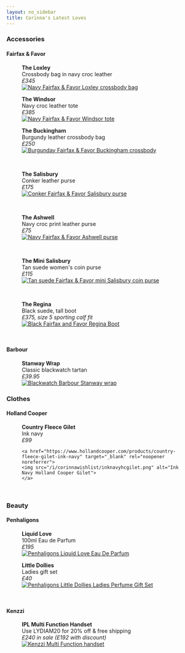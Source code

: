 ```yaml
---
layout: no_sidebar
title: Corinna's Latest Loves
---
```


### Accessories
#### Fairfax & Favor

<div class="row">
 <div class="col-md-4">
  <figure>
   <figcaption><b>The Loxley</b><br>Crossbody bag in navy croc leather<br><i>£345</i>
   </figcaption>

   <a href="https://www.fairfaxandfavor.com/products/the-mini-loxley-crossbody-high-shine-navy-croc-print-leather" target="_blank" rel="noopener noreferrer">
   <img src="/i/corinnawishlist/navyloxley.png" alt="Navy Fairfax & Favor Loxley crossbody bag">
   </a>
  </figure>
 </div>
 
 <div class="col-md-4">
  <figure>
   <figcaption><b>The Windsor</b><br>Navy croc leather tote<br><i>£385</i>
   </figcaption>
   <a href="https://www.fairfaxandfavor.com/products/the-windsor-tote-navy-croc-tote-bag" target="_blank" rel="noopener noreferrer">
    <img src="/i/corinnawishlist/navywindsor.png" alt="Navy Fairfax & Favor Windsor tote">
   </a>
  </figure>
</div>

<div class="col-md-4">
  <figure>
   <figcaption><b>The Buckingham</b><br>Burgundy leather crossbody bag<br><i>£250</i>
   </figcaption>
   <a href="https://www.fairfaxandfavor.com/products/the-buckingham-cross-body-bag-burgundy-leather" target="_blank" rel="noopener noreferrer">
    <img src="/i/corinnawishlist/burgundybuckingham.png" alt="Burgunday Fairfax & Favor Buckingham crossbody">
   </a>
  </figure>
 </div>

<div class="col-md-4">
 <br>
  <figure>
   <figcaption><b>The Salisbury</b><br>Conker leather purse<br><i>£175</i>
   </figcaption>
   <a href="https://www.fairfaxandfavor.com/products/the-salisbury-purse-conker-brown" target="_blank" rel="noopener noreferrer">
    <img src="/i/corinnawishlist/conkersalisbury.png" alt="Conker Fairfax & Favor Salisbury purse">
   </a>
  </figure>
 </div>

<div class="col-md-4">
<br>
  <figure>
   <figcaption><b>The Ashwell</b><br>Navy croc print leather purse<br><i>£75</i>
   </figcaption>
   <a href="https://www.fairfaxandfavor.com/products/the-ashwell-purse-high-shine-navy-croc-print-leather" target="_blank" rel="noopener noreferrer">
    <img src="/i/corinnawishlist/navyashwell.png" alt="Navy Fairfax & Favor Ashwell purse">
   </a>
  </figure>
 </div>

 <div class="col-md-4">
 <br>
  <figure>
   <figcaption><b>The Mini Salisbury</b><br>Tan suede women's coin purse<br><i>£115</i>
   </figcaption>
   <a href="https://www.fairfaxandfavor.com/products/the-mini-salisbury-purse-tan" target="_blank" rel="noopener noreferrer">
    <img src="/i/corinnawishlist/salisburymini.png" alt="Tan suede Fairfax & Favor mini Salisbury coin purse">
   </a>
  </figure>
 </div>

 <div class="col-md-4">
 <br>
  <figure>
   <figcaption><b>The Regina</b><br>Black suede, tall boot<br><i>£375, size 5 sporting calf fit</i>
   </figcaption>
   <a href="https://www.fairfaxandfavor.com/products/the-regina-black-sporting-fit-suede-boot#" target="_blank" rel="noopener noreferrer">
    <img src="/i/corinnawishlist/blackregina.png" alt="Black Fairfax and Favor Regina Boot">
   </a>
  </figure>
 </div>

</div>
<br>

#### Barbour
<div class="row">
<div class="col-md-4">
  <figure>
   <figcaption><b>Stanway Wrap</b><br>Classic blackwatch tartan<br><i>£39.95</i>
   </figcaption>
   <a href="https://www.barbour.com/uk/catalog/product/view/id/135886/s/barbour-stanway-wrap/category/57/" target="_blank" rel="noopener noreferrer">
    <img src="/i/corinnawishlist/blackwatchstanway.png" alt="Blackwatch Barbour Stanway wrap">
   </a>
  </figure>
 </div>
 </div>


### Clothes
#### Holland Cooper

<div class="row">
  <div class="col-md-4">
   <figure>
    <figcaption>
    <b>Country Fleece Gilet</b><br>Ink navy<br><i>£99</i>
    </figcaption>

    <a href="https://www.hollandcooper.com/products/country-fleece-gilet-ink-navy" target="_blank" rel="noopener noreferrer">
    <img src="/i/corinnawishlist/inknavyhcgilet.png" alt="Ink Navy Holland Cooper Gilet">
    </a>
   </figure>
  </div>

</div>
<br>


### Beauty
#### Penhaligons
<div class="row">
 <div class="col-md-4">
   <figure>
    <figcaption><b>Liquid Love</b><br>100ml Eau de Parfum<br><i>£195</i>
    </figcaption>
    <a href="https://www.penhaligons.com/uk/en/product/liquid-love-000000000065184058" target="_blank" rel="noopener noreferrer">
    <img src="/i/corinnawishlist/liquidloveperfume.png" alt="Penhaligons Liquid Love Eau De Parfum">
    </a>
   </figure>
 </div>

 <div class="col-md-4">
   <figure>
    <figcaption><b>Little Dollies</b><br>Ladies gift set<br><i>£40</i>
    </figcaption>
    <a href="https://www.penhaligons.com/uk/en/categories/GIFTS/Gifts-For-Her/little-dollies-000000000065195482" target="_blank" rel="noopener noreferrer">
    <img src="/i/corinnawishlist/littledollies.png" alt="Penhaligons Little Dollies Ladies Perfume Gift Set">
    </a>
   </figure>
 </div>
</div>
<br>

#### Kenzzi
<div class="row">

 <div class="col-md-4">
   <figure>
    <figcaption><b>IPL Multi Function Handset</b><br>Use LYDIAM20 for 20% off & free shipping<br><i>£240 in sale (£192 with discount)</i>
    </figcaption>
    <a href="https://int.kenzzi.com/collections/black-friday-deals/products/ipl-handset-bundle-kit" target="_blank" rel="noopener noreferrer">
    <img src="/i/corinnawishlist/kenzzi.png" alt="Kenzzi Multi Function handset">
    </a>
   </figure>
 </div>
</div>
<br>







